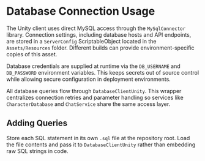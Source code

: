 # Database Connection Usage

The Unity client uses direct MySQL access through the `MySqlConnector` library. Connection settings, including database hosts and API endpoints, are stored in a `ServerConfig` ScriptableObject located in the `Assets/Resources` folder. Different builds can provide environment-specific copies of this asset.

Database credentials are supplied at runtime via the `DB_USERNAME` and `DB_PASSWORD` environment variables. This keeps secrets out of source control while allowing secure configuration in deployment environments.

All database queries flow through `DatabaseClientUnity`. This wrapper centralizes connection retries and parameter handling so services like `CharacterDatabase` and `ChatService` share the same access layer.

## Adding Queries

Store each SQL statement in its own `.sql` file at the repository root. Load the file contents and pass
it to `DatabaseClientUnity` rather than embedding raw SQL strings in code.
